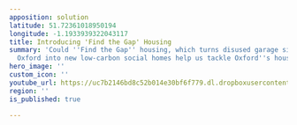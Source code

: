 ```yaml
---
apposition: solution
latitude: 51.72361018950194
longitude: -1.1933939322043117
title: Introducing 'Find the Gap' Housing
summary: 'Could ''Find the Gap'' housing, which turns disused garage sites in East
  Oxford into new low-carbon social homes help us tackle Oxford''s housing crisis? '
hero_image: ''
custom_icon: ''
youtube_url: https://uc7b2146bd8c52b014e30bf6f779.dl.dropboxusercontent.com/cd/0/inline/BbxYhukl_iQ2r4UGj_5IS1KarweFovGXW5_MBaP0nMk-srKePhcvgjbdI_FX20GW-ooIeZdtQKuX8XugSb2QmUnvuxCq8ItpQBIo84R30Lf7a-0YpG1BJox5ekbNPHicSviwv2Vr2Kl1VOqYa14CoZVv/file#
region: ''
is_published: true

---
```

